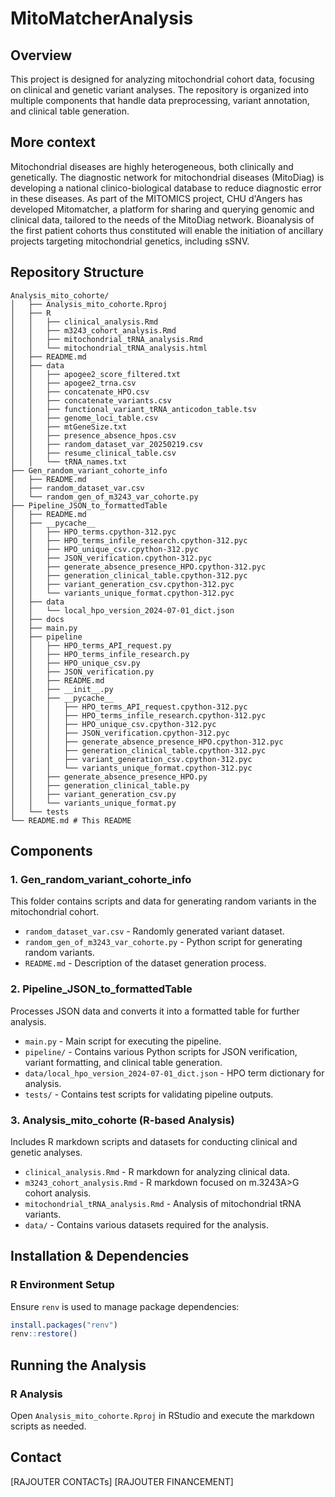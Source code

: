 # MitoMatcherAnalysis

## Overview
This project is designed for analyzing mitochondrial cohort data, focusing on clinical and genetic variant analyses. The repository is organized into multiple components that handle data preprocessing, variant annotation, and clinical table generation.


## More context

Mitochondrial diseases are highly heterogeneous, both clinically and genetically. 
The diagnostic network for mitochondrial diseases (MitoDiag) is developing a national clinico-biological database to reduce diagnostic error in these diseases. 
As part of the MITOMICS project, CHU d'Angers has developed Mitomatcher, a platform for sharing and querying genomic and clinical data, tailored to the needs of the MitoDiag network. Bioanalysis of the first patient cohorts thus constituted will enable the initiation of ancillary projects targeting mitochondrial genetics, including sSNV.


## Repository Structure

```
Analysis_mito_cohorte/
│   ├── Analysis_mito_cohorte.Rproj 
│   ├── R                            
│   │   ├── clinical_analysis.Rmd
│   │   ├── m3243_cohort_analysis.Rmd
│   │   ├── mitochondrial_tRNA_analysis.Rmd
│   │   └── mitochondrial_tRNA_analysis.html
│   ├── README.md                    
│   ├── data                        
│   │   ├── apogee2_score_filtered.txt
│   │   ├── apogee2_trna.csv
│   │   ├── concatenate_HPO.csv
│   │   ├── concatenate_variants.csv
│   │   ├── functional_variant_tRNA_anticodon_table.tsv
│   │   ├── genome_loci_table.csv
│   │   ├── mtGeneSize.txt
│   │   ├── presence_absence_hpos.csv
│   │   ├── random_dataset_var_20250219.csv
│   │   ├── resume_clinical_table.csv
│   │   └── tRNA_names.txt
├── Gen_random_variant_cohorte_info
│   ├── README.md
│   ├── random_dataset_var.csv
│   └── random_gen_of_m3243_var_cohorte.py
├── Pipeline_JSON_to_formattedTable
│   ├── README.md
│   ├── __pycache__
│   │   ├── HPO_terms.cpython-312.pyc
│   │   ├── HPO_terms_infile_research.cpython-312.pyc
│   │   ├── HPO_unique_csv.cpython-312.pyc
│   │   ├── JSON_verification.cpython-312.pyc
│   │   ├── generate_absence_presence_HPO.cpython-312.pyc
│   │   ├── generation_clinical_table.cpython-312.pyc
│   │   ├── variant_generation_csv.cpython-312.pyc
│   │   └── variants_unique_format.cpython-312.pyc
│   ├── data
│   │   └── local_hpo_version_2024-07-01_dict.json
│   ├── docs
│   ├── main.py
│   ├── pipeline
│   │   ├── HPO_terms_API_request.py
│   │   ├── HPO_terms_infile_research.py
│   │   ├── HPO_unique_csv.py
│   │   ├── JSON_verification.py
│   │   ├── README.md
│   │   ├── __init__.py
│   │   ├── __pycache__
│   │   │   ├── HPO_terms_API_request.cpython-312.pyc
│   │   │   ├── HPO_terms_infile_research.cpython-312.pyc
│   │   │   ├── HPO_unique_csv.cpython-312.pyc
│   │   │   ├── JSON_verification.cpython-312.pyc
│   │   │   ├── generate_absence_presence_HPO.cpython-312.pyc
│   │   │   ├── generation_clinical_table.cpython-312.pyc
│   │   │   ├── variant_generation_csv.cpython-312.pyc
│   │   │   └── variants_unique_format.cpython-312.pyc
│   │   ├── generate_absence_presence_HPO.py
│   │   ├── generation_clinical_table.py
│   │   ├── variant_generation_csv.py
│   │   └── variants_unique_format.py
│   └── tests
└── README.md # This README
```



## Components
### 1. **Gen_random_variant_cohorte_info**
This folder contains scripts and data for generating random variants in the mitochondrial cohort.
- `random_dataset_var.csv` - Randomly generated variant dataset.
- `random_gen_of_m3243_var_cohorte.py` - Python script for generating random variants.
- `README.md` - Description of the dataset generation process.

### 2. **Pipeline_JSON_to_formattedTable**
Processes JSON data and converts it into a formatted table for further analysis.
- `main.py` - Main script for executing the pipeline.
- `pipeline/` - Contains various Python scripts for JSON verification, variant formatting, and clinical table generation.
- `data/local_hpo_version_2024-07-01_dict.json` - HPO term dictionary for analysis.
- `tests/` - Contains test scripts for validating pipeline outputs.

### 3. **Analysis_mito_cohorte (R-based Analysis)**
Includes R markdown scripts and datasets for conducting clinical and genetic analyses.
- `clinical_analysis.Rmd` - R markdown for analyzing clinical data.
- `m3243_cohort_analysis.Rmd` - R markdown focused on m.3243A>G cohort analysis.
- `mitochondrial_tRNA_analysis.Rmd` - Analysis of mitochondrial tRNA variants.
- `data/` - Contains various datasets required for the analysis.

## Installation & Dependencies
### **R Environment Setup**
Ensure `renv` is used to manage package dependencies:
```r
install.packages("renv")
renv::restore()
```

## Running the Analysis
### **R Analysis**
Open `Analysis_mito_cohorte.Rproj` in RStudio and execute the markdown scripts as needed.


## Contact


[RAJOUTER CONTACTs]
[RAJOUTER FINANCEMENT]

